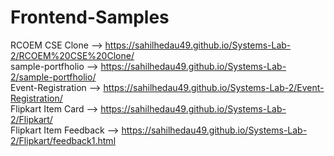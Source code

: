 # Frontend-Samples

RCOEM CSE Clone --> https://sahilhedau49.github.io/Systems-Lab-2/RCOEM%20CSE%20Clone/  <br/>
sample-portfholio --> https://sahilhedau49.github.io/Systems-Lab-2/sample-portfholio/ <br/>
Event-Registration --> https://sahilhedau49.github.io/Systems-Lab-2/Event-Registration/ <br/>
Flipkart Item Card --> https://sahilhedau49.github.io/Systems-Lab-2/Flipkart/ <br/>
Flipkart Item Feedback --> https://sahilhedau49.github.io/Systems-Lab-2/Flipkart/feedback1.html
